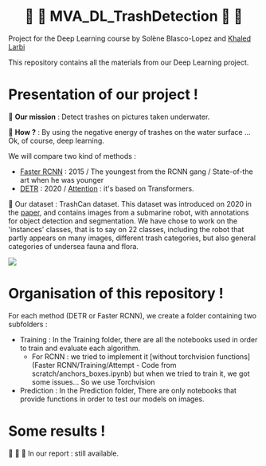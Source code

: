 # <center> :blowfish: :shark: MVA_DL_TrashDetection :whale: :octopus: </center>
Project for the Deep Learning course by Solène Blasco-Lopez and [Khaled Larbi](https://github.com/khaledlarbi)

This repository contains all the materials from our Deep Learning project.

# Presentation of our project !

:rocket: **Our mission** : Detect trashes on pictures taken underwater. 

:microscope: **How ?** : By using the negative energy of trashes on the water surface ... Ok, of course, deep learning. 

We will compare two kind of methods :

- [Faster RCNN](https://arxiv.org/pdf/1506.01497.pdf) : 2015 / The youngest from the RCNN gang / State-of-the art when he was younger
- [DETR](https://arxiv.org/pdf/1506.01497.pdf) : 2020 / [Attention](https://arxiv.org/pdf/1706.03762.pdf) : it's based on Transformers.

:abacus: Our dataset : TrashCan dataset. This dataset was introduced on 2020 in the [paper](https://arxiv.org/pdf/2007.08097.pdf), and contains images from a submarine robot, with annotations for object detection and segmentation. We have chose to work on the 'instances' classes, that is to say on $22$ classes, including the robot that partly appears on many images, different trash categories, but also general categories of undersea fauna and flora.

![](https://conservancy.umn.edu/bitstream/handle/11299/214865/trash_can_thumbnail.jpg?sequence=8&isAllowed=y)

# Organisation of this repository !

For each method (DETR or Faster RCNN), we create a folder containing two subfolders :

- Training : In the Training folder, there are all the notebooks used in order to train and evaluate each algorithm.
  - For RCNN : we tried to implement it [without torchvision functions](Faster RCNN/Training/Attempt - Code from scratch/anchors_boxes.ipynb) but when we tried to train it, we got some issues... So we use Torchvision
- Prediction : In the Prediction folder, There are only notebooks that provide functions in order to test our models on images.

# Some results !

:drum: :drum: :drum: In our report : still available.
